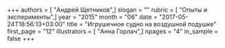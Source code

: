 +++
authors = [ "Андрей Щетников",]
slogan = ""
rubric = [ "Опыты и эксперименты",]
year = "2015"
month = "06"
date = "2017-05-24T18:56:13+03:00"
title = "Игрушечное судно на воздушной подушке"
first_page = "12"
illustrators = [ "Анна Горлач",]
npages = "4"
in_sample = false
+++
